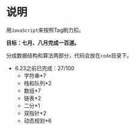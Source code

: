 # 说明

用`JavaScript`来按照Tag刷力扣。

**目标：七月、八月完成一百道。**

分成数据结构和算法两部分，代码会放在`code`目录下。

+ 6.23之前已完成：27/100
  + 字符串*7
  + 栈和队列*2
  + 数组*7
  + 链表*2
  + 二分*1
  + 双指针*2
  + 动态规划*6

